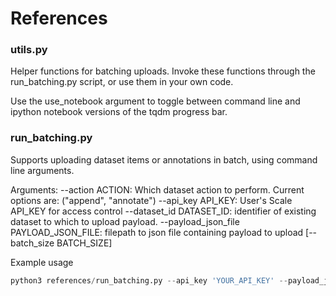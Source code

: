 # References

### utils.py
Helper functions for batching uploads.  Invoke these functions through the run_batching.py script, or
use them in your own code.

Use the use_notebook argument to toggle between command line and ipython notebook versions of the tqdm progress bar.

### run_batching.py
Supports uploading dataset items or annotations in batch, using command line arguments.

Arguments:
--action ACTION: Which dataset action to perform.  Current options are: ("append", "annotate")
--api_key API_KEY: User's Scale API_KEY for access control
--dataset_id DATASET_ID: identifier of existing dataset to which to upload payload.
--payload_json_file PAYLOAD_JSON_FILE: filepath to json file containing payload to upload
[--batch_size BATCH_SIZE]

Example usage
```python
python3 references/run_batching.py --api_key 'YOUR_API_KEY' --payload_json_file ../payload_append.json --action append --dataset_id ds_by6e7z7pf3w0040d
```

